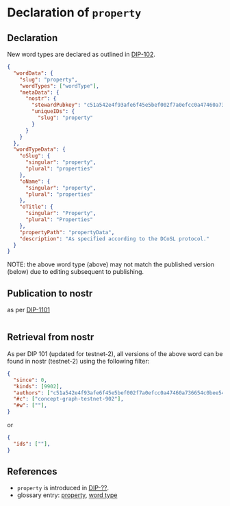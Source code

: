 # Declaration of `property`

## Declaration

New word types are declared as outlined in [DIP-102](../102.md).

```json
{
  "wordData": {
    "slug": "property",
    "wordTypes": ["wordType"],
    "metaData": {
      "nostr": {
        "stewardPubkey": "c51a542e4f93afe6f45e5bef002f7a0efcc0a47460a736654c0bee5402c482fa",
        "uniqueIDs": {
          "slug": "property"
        }
      }
    }
  },
  "wordTypeData": {
    "oSlug": {
      "singular": "property",
      "plural": "properties"
    },
    "oName": {
      "singular": "property",
      "plural": "properties"
    },
    "oTitle": {
      "singular": "Property",
      "plural": "Properties"
    },
    "propertyPath": "propertyData",
    "description": "As specified according to the DCoSL protocol."
  }
}
```

NOTE: the above word type (above) may not match the published version (below) due to editing subsequent to publishing.

## Publication to nostr

as per [DIP-1101](../../networking/nostr/1101.md)

```json

```

## Retrieval from nostr

As per DIP 101 (updated for testnet-2), all versions of the above word can be found in nostr (testnet-2) using the following filter:

```json
{
  "since": 0,
  "kinds": [9902],
  "authors": ["c51a542e4f93afe6f45e5bef002f7a0efcc0a47460a736654c0bee5402c482fa"],
  "#c": ["concept-graph-testnet-902"],
  "#w": [""],
}
```

or

```json
{
  "ids": [""],
}
```

## References

- `property` is introduced in [DIP-??](../??.md).
- glossary entry: [property](../../../glossary/property.md), [word type](../../../glossary/wordType.md)

